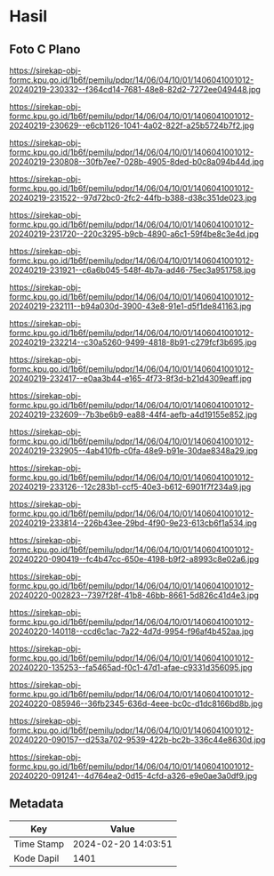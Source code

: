# Hasil

## Foto C Plano

https://sirekap-obj-formc.kpu.go.id/1b6f/pemilu/pdpr/14/06/04/10/01/1406041001012-20240219-230332--f364cd14-7681-48e8-82d2-7272ee049448.jpg

https://sirekap-obj-formc.kpu.go.id/1b6f/pemilu/pdpr/14/06/04/10/01/1406041001012-20240219-230629--e6cb1126-1041-4a02-822f-a25b5724b7f2.jpg

https://sirekap-obj-formc.kpu.go.id/1b6f/pemilu/pdpr/14/06/04/10/01/1406041001012-20240219-230808--30fb7ee7-028b-4905-8ded-b0c8a094b44d.jpg

https://sirekap-obj-formc.kpu.go.id/1b6f/pemilu/pdpr/14/06/04/10/01/1406041001012-20240219-231522--97d72bc0-2fc2-44fb-b388-d38c351de023.jpg

https://sirekap-obj-formc.kpu.go.id/1b6f/pemilu/pdpr/14/06/04/10/01/1406041001012-20240219-231720--220c3295-b9cb-4890-a6c1-59f4be8c3e4d.jpg

https://sirekap-obj-formc.kpu.go.id/1b6f/pemilu/pdpr/14/06/04/10/01/1406041001012-20240219-231921--c6a6b045-548f-4b7a-ad46-75ec3a951758.jpg

https://sirekap-obj-formc.kpu.go.id/1b6f/pemilu/pdpr/14/06/04/10/01/1406041001012-20240219-232111--b94a030d-3900-43e8-91e1-d5f1de841163.jpg

https://sirekap-obj-formc.kpu.go.id/1b6f/pemilu/pdpr/14/06/04/10/01/1406041001012-20240219-232214--c30a5260-9499-4818-8b91-c279fcf3b695.jpg

https://sirekap-obj-formc.kpu.go.id/1b6f/pemilu/pdpr/14/06/04/10/01/1406041001012-20240219-232417--e0aa3b44-e165-4f73-8f3d-b21d4309eaff.jpg

https://sirekap-obj-formc.kpu.go.id/1b6f/pemilu/pdpr/14/06/04/10/01/1406041001012-20240219-232609--7b3be6b9-ea88-44f4-aefb-a4d19155e852.jpg

https://sirekap-obj-formc.kpu.go.id/1b6f/pemilu/pdpr/14/06/04/10/01/1406041001012-20240219-232905--4ab410fb-c0fa-48e9-b91e-30dae8348a29.jpg

https://sirekap-obj-formc.kpu.go.id/1b6f/pemilu/pdpr/14/06/04/10/01/1406041001012-20240219-233126--12c283b1-ccf5-40e3-b612-6901f7f234a9.jpg

https://sirekap-obj-formc.kpu.go.id/1b6f/pemilu/pdpr/14/06/04/10/01/1406041001012-20240219-233814--226b43ee-29bd-4f90-9e23-613cb6f1a534.jpg

https://sirekap-obj-formc.kpu.go.id/1b6f/pemilu/pdpr/14/06/04/10/01/1406041001012-20240220-090419--fc4b47cc-650e-4198-b9f2-a8993c8e02a6.jpg

https://sirekap-obj-formc.kpu.go.id/1b6f/pemilu/pdpr/14/06/04/10/01/1406041001012-20240220-002823--7397f28f-41b8-46bb-8661-5d826c41d4e3.jpg

https://sirekap-obj-formc.kpu.go.id/1b6f/pemilu/pdpr/14/06/04/10/01/1406041001012-20240220-140118--ccd6c1ac-7a22-4d7d-9954-f96af4b452aa.jpg

https://sirekap-obj-formc.kpu.go.id/1b6f/pemilu/pdpr/14/06/04/10/01/1406041001012-20240220-135253--fa5465ad-f0c1-47d1-afae-c9331d356095.jpg

https://sirekap-obj-formc.kpu.go.id/1b6f/pemilu/pdpr/14/06/04/10/01/1406041001012-20240220-085946--36fb2345-636d-4eee-bc0c-d1dc8166bd8b.jpg

https://sirekap-obj-formc.kpu.go.id/1b6f/pemilu/pdpr/14/06/04/10/01/1406041001012-20240220-090157--d253a702-9539-422b-bc2b-336c44e8630d.jpg

https://sirekap-obj-formc.kpu.go.id/1b6f/pemilu/pdpr/14/06/04/10/01/1406041001012-20240220-091241--4d764ea2-0d15-4cfd-a326-e9e0ae3a0df9.jpg


## Metadata

| Key        | Value               |
| ---------- | ------------------- |
| Time Stamp | 2024-02-20 14:03:51 |
| Kode Dapil | 1401                |



